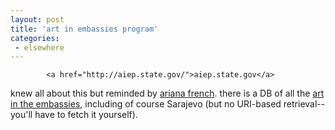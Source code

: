 ```yaml
---
layout: post
title: 'art in embassies program'
categories:
 - elsewhere
---
```



			<a href="http://aiep.state.gov/">aiep.state.gov</a>



knew all about this but reminded by <a href="http://www.artnotes.org/">ariana french</a>. there is a DB of all the <a href="http://aiep.state.gov/exhibits/index.cfm">art in the embassies</a>, including of course Sarajevo (but no URI-based retrieval--you'll have to fetch it yourself).
		


			
		